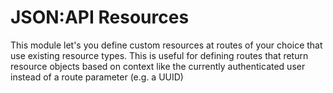 # JSON:API Resources

This module let's you define custom resources at routes of your choice that use existing resource types. This is useful
for defining routes that return resource objects based on context like the currently authenticated user instead of a 
route parameter (e.g. a UUID)
